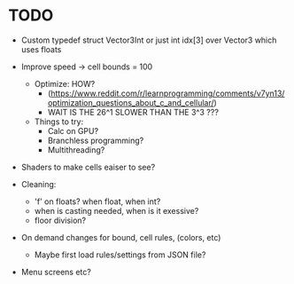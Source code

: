 # TODO

- Custom typedef struct Vector3Int or just int idx[3] over Vector3 which uses floats

- Improve speed -> cell bounds = 100
    - Optimize: HOW?
        - (https://www.reddit.com/r/learnprogramming/comments/v7yn13/optimization_questions_about_c_and_cellular/)
        - WAIT IS THE 26^1 SLOWER THAN THE 3^3 ???
    - Things to try:
        - Calc on GPU?
        - Branchless programming?
        - Multithreading?

- Shaders to make cells eaiser to see?

- Cleaning:
    - 'f' on floats? when float, when int?
    - when is casting needed, when is it exessive?
    - floor division?

- On demand changes for bound, cell rules, (colors, etc)
    - Maybe first load rules/settings from JSON file?
- Menu screens etc?